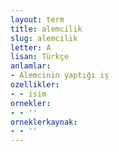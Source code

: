 ```yaml
---
layout: term
title: alemcilik
slug: alemcilik
letter: A
lisan: Türkçe
anlamlar:
- Alemcinin yaptığı iş
ozellikler:
- - isim
ornekler:
- - ''
orneklerkaynak:
- - ''
---
```

